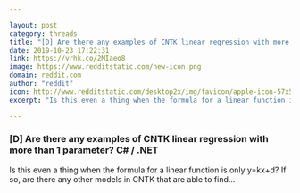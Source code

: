 ```yaml
---

layout: post
category: threads
title: "[D] Are there any examples of CNTK linear regression with more than 1 parameter? C# / .NET"
date: 2019-10-23 17:22:31
link: https://vrhk.co/2MIaeo8
image: https://www.redditstatic.com/new-icon.png
domain: reddit.com
author: "reddit"
icon: http://www.redditstatic.com/desktop2x/img/favicon/apple-icon-57x57.png
excerpt: "Is this even a thing when the formula for a linear function is only y=kx+d? If so, are there any other models in CNTK that are able to find..."

---
```


### [D] Are there any examples of CNTK linear regression with more than 1 parameter? C# / .NET

Is this even a thing when the formula for a linear function is only y=kx+d? If so, are there any other models in CNTK that are able to find...